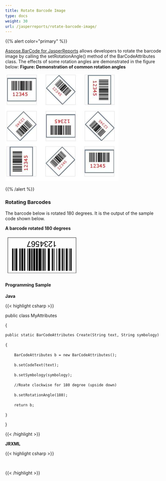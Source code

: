 ```yaml
---
title: Rotate Barcode Image
type: docs
weight: 30
url: /jasperreports/rotate-barcode-image/
---
```


{{% alert color="primary" %}} 

[Aspose.BarCode for JasperReports]() allows developers to rotate the barcode image by calling the setRotationAngle() method of the BarCodeAttributes class. 
The effects of some rotation angles are demonstrated in the figure below: 
**Figure: Demonstration of common rotation angles** 

![todo:image_alt_text](rotate-barcode-image_1.png)

{{% /alert %}} 
### **Rotating Barcodes**
The barcode below is rotated 180 degrees. It is the output of the sample code shown below. 

**A barcode rotated 180 degrees** 

![todo:image_alt_text](rotate-barcode-image_2.png)
#### **Programming Sample**
**Java**

{{< highlight csharp >}}

 public class MyAttributes

{

    public static BarCodeAttributes Create(String text, String symbology)

    {

        BarCodeAttributes b = new BarCodeAttributes();

        b.setCodeText(text);

        b.setSymbology(symbology);

        //Roate clockwise for 180 degree (upside down)

        b.setRotationAngle(180);

        return b;

    }

}



{{< /highlight >}}

**JRXML**

{{< highlight csharp >}}

 <image hAlign="Center">

<reportElement x="0" y="600"  width="500" height="250" />                

<imageExpression class="net.sf.jasperreports.engine.JRRenderable">

   <![CDATA[new com.aspose.barcode.jr.BarCodeRenderer(MyAttributes.Create(

      "12345678", "Code128")

   )]]>

</imageExpression>

</image>



{{< /highlight >}}

